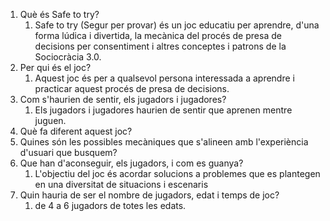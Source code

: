 
1. Què és Safe to try?
	1. Safe to try (Segur per provar) és un joc educatiu per aprendre, d'una forma lúdica i divertida, la mecànica del procés de presa de decisions per consentiment i altres conceptes i patrons de la Sociocràcia 3.0.
2. Per qui és el joc?
	1. Aquest joc és per a qualsevol persona interessada a aprendre i practicar aquest procés de presa de decisions.
3. Com s'haurien de sentir, els jugadors i jugadores?
	1. Els jugadors i jugadores haurien de sentir que aprenen mentre juguen.
4. Què fa diferent aquest joc?
5. Quines són les possibles mecàniques que s'alineen amb l'experiència d'usuari que busquem?
6. Que han d'aconseguir, els jugadors, i com es guanya?
	1. L'objectiu del joc és acordar solucions a problemes que es plantegen en una diversitat de situacions i escenaris
7. Quin hauria de ser el nombre de jugadors, edat i temps de joc?
	1. de 4 a 6 jugadors de totes les edats.